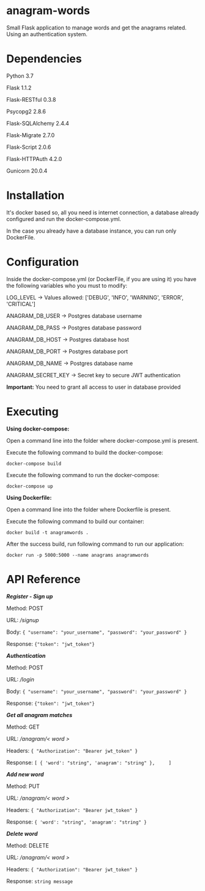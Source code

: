 # anagram-words
Small Flask application to manage words and get the anagrams related. Using an authentication system.

# Dependencies
Python                              3.7

Flask                               1.1.2

Flask-RESTful                       0.3.8

Psycopg2                            2.8.6

Flask-SQLAlchemy                    2.4.4

Flask-Migrate                       2.7.0

Flask-Script                        2.0.6

Flask-HTTPAuth                      4.2.0

Gunicorn                            20.0.4

# Installation
It's docker based so, all you need is internet connection, a database already configured and run the docker-compose.yml.

In the case you already have a database instance, you can run only DockerFile.

# Configuration
Inside the docker-compose.yml (or DockerFile, if you are using it) you have the following variables who you must to modify:

LOG_LEVEL -> Values allowed: ['DEBUG', 'INFO', 'WARNING', 'ERROR', 'CRITICAL']

ANAGRAM_DB_USER -> Postgres database username

ANAGRAM_DB_PASS -> Postgres database password

ANAGRAM_DB_HOST -> Postgres database host

ANAGRAM_DB_PORT -> Postgres database port

ANAGRAM_DB_NAME -> Postgres database name

ANAGRAM_SECRET_KEY -> Secret key to secure JWT authentication

**Important:** You need to grant all access to user in database provided

# Executing
**Using docker-compose:**

Open a command line into the folder where docker-compose.yml is present.

Execute the following command to build the docker-compose:

`docker-compose build`

Execute the following command to run the docker-compose:

`docker-compose up`

**Using Dockerfile:**

Open a command line into the folder where Dockerfile is present.

Execute the following command to build our container:

`docker build -t anagramwords .`

After the success build, run following command to run our application:

`docker run -p 5000:5000 --name anagrams anagramwords`

# API Reference

***Register - Sign up***

Method: POST

URL: _/signup_

Body: `{
    "username": "your_username",
    "password": "your_password"
}`

Response: `{"token": "jwt_token"}`


***Authentication***

Method: POST

URL: _/login_

Body: `{
    "username": "your_username",
    "password": "your_password"
}`

Response: `{"token": "jwt_token"}`

***Get all anagram matches***

Method: GET

URL: _/anagram/< word >_

Headers: `{
    "Authorization": "Bearer jwt_token"
}`

Response: 
`[
    {
        'word': "string",
        'anagram': "string"
    },    
]`

***Add new word***

Method: PUT

URL: _/anagram/< word >_

Headers: `{
    "Authorization": "Bearer jwt_token"
}`

Response: 
`{
    'word': "string",
    'anagram': "string"
}`

***Delete word***

Method: DELETE

URL: _/anagram/< word >_

Headers: `{
    "Authorization": "Bearer jwt_token"
}`

Response:
`string message`
